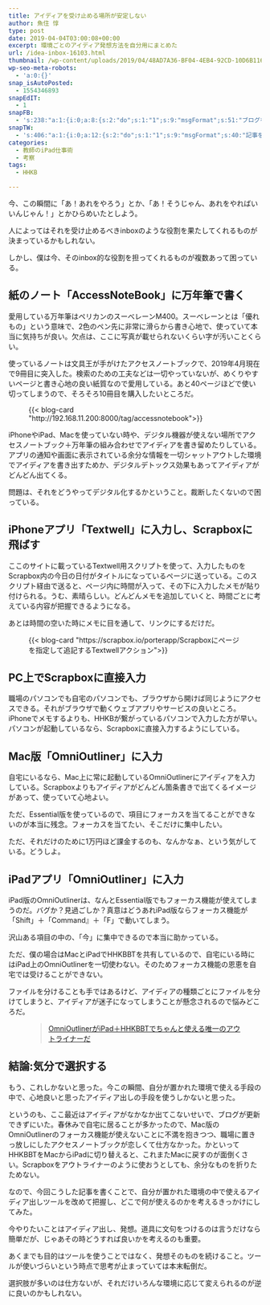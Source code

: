 ```yaml
---
title: アイディアを受け止める場所が安定しない
author: 魚住 惇
type: post
date: 2019-04-04T03:00:08+00:00
excerpt: 環境ごとのアイディア発想方法を自分用にまとめた
url: /idea-inbox-16103.html
thumbnail: /wp-content/uploads/2019/04/48AD7A36-BF04-4EB4-92CD-10D6B11624F6.jpeg
wp-seo-meta-robots:
  - 'a:0:{}'
snap_isAutoPosted:
  - 1554346893
snapEdIT:
  - 1
snapFB:
  - 's:238:"a:1:{i:0;a:8:{s:2:"do";s:1:"1";s:9:"msgFormat";s:51:"ブログを更新しました！%TITLE% %SITENAME%";s:8:"postType";s:1:"A";s:9:"isAutoImg";s:1:"A";s:8:"imgToUse";s:0:"";s:9:"isAutoURL";s:1:"A";s:8:"urlToUse";s:0:"";s:4:"doFB";i:0;}}";'
snapTW:
  - 's:406:"a:1:{i:0;a:12:{s:2:"do";s:1:"1";s:9:"msgFormat";s:40:"記事を書きました: %TITLE%  %URL%";s:8:"attchImg";s:1:"1";s:9:"isAutoImg";s:1:"A";s:8:"imgToUse";s:0:"";s:9:"isAutoURL";s:1:"A";s:8:"urlToUse";s:0:"";s:4:"doTW";i:0;s:8:"isPosted";s:1:"1";s:4:"pgID";s:19:"1113637706611843073";s:7:"postURL";s:56:"https://twitter.com/jun3010me/status/1113637706611843073";s:5:"pDate";s:19:"2019-04-04 03:01:34";}}";'
categories:
  - 教師のiPad仕事術
  - 考察
tags:
  - HHKB

---
```

今、この瞬間に「あ！あれをやろう」とか、「あ！そうじゃん、あれをやればいいんじゃん！」とかひらめいたとしよう。

人によってはそれを受け止めるべきinboxのような役割を果たしてくれるものが決まっているかもしれない。

しかし、僕は今、そのinbox的な役割を担ってくれるものが複数あって困っている。

## 紙のノート「AccessNoteBook」に万年筆で書く

愛用している万年筆はペリカンのスーべレーンM400。スーべレーンとは「優れもの」という意味で、2色のペン先に非常に滑らから書き心地で、使っていて本当に気持ちが良い。欠点は、ここに写真が載せられないくらい字が汚いことくらい。

使っているノートは文具王が手がけたアクセスノートブックで、2019年4月現在で9冊目に突入した。検索のための工夫などは一切やっていないが、めくりやすいページと書き心地の良い紙質なので愛用している。あと40ページほどで使い切ってしまうので、そろそろ10冊目を購入したいところだ。<figure class="wp-block-embed is-type-rich is-provider-wp-oembed-blog-card-handler">

<div class="wp-block-embed__wrapper">
  {{< blog-card "http://192.168.11.200:8000/tag/accessnotebook">}}
</div></figure> 

iPhoneやiPad、Macを使っていない時や、デジタル機器が使えない場所でアクセスノートブック＋万年筆の組み合わせでアイディアを書き留めたりしている。アプリの通知や画面に表示されている余分な情報を一切シャットアウトした環境でアイディアを書き出すためか、デジタルデトックス効果もあってアイディアがどんどん出てくる。

問題は、それをどうやってデジタル化するかということ。裁断したくないので困っている。

## iPhoneアプリ「Textwell」に入力し、Scrapboxに飛ばす

ここのサイトに載っているTextwell用スクリプトを使って、入力したものをScrapbox内の今日の日付がタイトルになっているページに送っている。このスクリプト経由で送ると、ページ内に時間が入って、その下に入力したメモが貼り付けられる。うむ、素晴らしい。どんどんメモを追加していくと、時間ごとに考えている内容が把握できるようになる。

あとは時間の空いた時にメモに目を通して、リンクにするだけだ。<figure class="wp-block-embed is-type-rich is-provider-wp-oembed-blog-card-handler">

<div class="wp-block-embed__wrapper">
  {{< blog-card "https://scrapbox.io/porterapp/Scrapboxにページを指定して追記するTextwellアクション">}}
</div></figure> 

## PC上でScrapboxに直接入力

職場のパソコンでも自宅のパソコンでも、ブラウザから開けば同じようにアクセスできる。それがブラウザで動くウェブアプリやサービスの良いところ。iPhoneでメモするよりも、HHKBが繋がっているパソコンで入力した方が早い。パソコンが起動しているなら、Scrapboxに直接入力するようにしている。

## Mac版「OmniOutliner」に入力

自宅にいるなら、Mac上に常に起動しているOmniOutlinerにアイディアを入力している。Scrapboxよりもアイディアがどんどん箇条書きで出てくるイメージがあって、使っていて心地よい。

ただ、Essential版を使っているので、項目にフォーカスを当てることができないのが本当に残念。フォーカスを当てたい、そこだけに集中したい。

ただ、それだけのために1万円ほど課金するのも、なんかなぁ、という気がしている。どうしよ。

## iPadアプリ「OmniOutliner」に入力

iPad版のOmniOutlinerは、なんとEssential版でもフォーカス機能が使えてしまうのだ。バグか？見過ごしか？真意はどうあれiPad版ならフォーカス機能が「Shift」＋「Command』＋「F」で動いてしまう。

沢山ある項目の中の、「今」に集中できるので本当に助かっている。

ただ、僕の場合はMacとiPadでHHKBBTを共有しているので、自宅にいる時にはiPad上のOmniOutlinerを一切使わない。そのためフォーカス機能の恩恵を自宅では受けることができない。

ファイルを分けることも手ではあるけど、アイディアの種類ごとにファイルを分けてしまうと、アイディアが迷子になってしまうことが懸念されるので悩みどころだ。<figure class="wp-block-embed is-type-rich is-provider-wp-oembed-blog-card-handler">

<div class="wp-block-embed__wrapper">
  <blockquote class="wp-embedded-content" data-secret="aJZscacY1V">
    <a href="http://192.168.11.200:8000/omnioutliner-ipad-hhkbbt-15688.html">OmniOutlinerがiPad＋HHKBBTでちゃんと使える唯一のアウトライナーだ</a>
  </blockquote>
</div></figure> 

## 結論:気分で選択する

もう、これしかないと思った。今この瞬間、自分が置かれた環境で使える手段の中で、心地良いと思ったアイディア出しの手段を使うしかないと思った。

というのも、ここ最近はアイディアがなかなか出てこないせいで、ブログが更新できずにいた。春休みで自宅に居ることが多かったので、Mac版のOmniOutlinerのフォーカス機能が使えないことに不満を抱きつつ、職場に置きっ放しにしたアクセスノートブックが恋しくて仕方なかった。かといってHHKBBTをMacからiPadに切り替えると、これまたMacに戻すのが面倒くさい。Scrapboxをアウトライナーのように使おうとしても、余分なものを折りたためない。

なので、今回こうした記事を書くことで、自分が置かれた環境の中で使えるアイディア出しツールを改めて把握し、どこで何が使えるのかを考えるきっかけにしてみた。

今やりたいことはアイディア出し、発想。道具に文句をつけるのは言うだけなら簡単だが、じゃあその時どうすれば良いかを考えるのも重要。

あくまでも目的はツールを使うことではなく、発想そのものを続けること。ツールが使いづらいという時点で思考が止まっていては本末転倒だ。

選択肢が多いのは仕方ないが、それだけいろんな環境に応じて変えられるのが逆に良いのかもしれない。